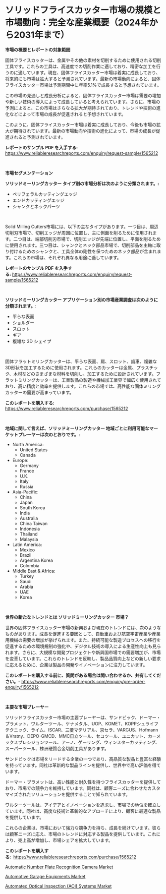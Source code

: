 <p><h1>ソリッドフライスカッター市場の規模と市場動向：完全な産業概要（2024年から2031年まで）</h1></p><p><strong>市場の概要とレポートの対象範囲</strong></p>
<p><p>固体フライスカッターは、金属やその他の素材を切削するために使用される切削工具です。これらの工具は、高速度での切削作業に適しており、精密な加工を行うのに適しています。現在、固体フライスカッター市場は着実に成長しており、将来的にも市場は拡大すると予測されています。最新の市場動向によると、固体フライスカッター市場は予測期間中に年率5.1%で成長すると予想されています。</p><p>この市場の見通しと成長分析によると、固体フライスカッター市場は需要の増加や新しい技術の導入によって成長していると考えられています。さらに、市場の予測によると、この市場はさらなる拡大が期待されており、トレンドや技術の進化などによって市場の成長が促進されると予想されています。</p><p>このように、固体フライスカッター市場は着実に成長しており、今後も市場の拡大が期待されています。最新の市場動向や技術の進化によって、市場の成長が促進されると予測されています。</p></p>
<p><strong>レポートのサンプル PDF を入手する:</strong> <a href="https://www.reliableresearchreports.com/enquiry/request-sample/1565212">https://www.reliableresearchreports.com/enquiry/request-sample/1565212</a></p>
<p>&nbsp;</p>
<p><strong>市場セグメンテーション</strong></p>
<p><strong>ソリッドミーリングカッター タイプ別の市場分析は次のように分類されます。:</strong></p>
<p><ul><li>ペリフェラルカッティングエッジ</li><li>エンドカッティングエッジ</li><li>シャンクとネックパーツ</li></ul></p>
<p>&nbsp;</p>
<p><p>Solid Milling Cutters市場には、以下の主なタイプがあります。一つ目は、周辺切削刃市場で、切削エッジが周囲に位置し、主に側面を削るために使用されます。二つ目は、端部切削刃市場で、切削エッジが先端に位置し、平面を削るために使用されます。三つ目は、シャンクとネック部品市場で、切削部品を主軸に取り付けるためのシャンクと、工具全体の剛性を保つためのネック部品が含まれます。これらの市場は、それぞれ異なる用途に適しています。</p></p>
<p><strong>レポートのサンプル PDF を入手する:</strong>&nbsp;<a href="https://www.reliableresearchreports.com/enquiry/request-sample/1565212">https://www.reliableresearchreports.com/enquiry/request-sample/1565212</a></p>
<p>&nbsp;</p>
<p><strong> ソリッドミーリングカッター アプリケーション別の市場産業調査は次のように分類されます。:</strong></p>
<p><ul><li>平らな表面</li><li>ショルダー</li><li>スロット</li><li>ギア</li><li>複雑な 3D シェイプ</li></ul></p>
<p>&nbsp;</p>
<p><p>固体フラットミリングカッターは、平らな表面、肩、スロット、歯車、複雑な3D形状を加工するために使用されます。これらのカッターは金属、プラスチック、木材などのさまざまな材料を切削し、加工するために設計されています。フラットミリングカッターは、工業製品の製造や機械加工業界で幅広く使用されており、高い精度と効率を提供します。これらの市場では、高性能な固体ミリングカッターの需要が高まっています。</p></p>
<p><strong>このレポートを購入する:</strong>&nbsp; <a href="https://www.reliableresearchreports.com/purchase/1565212">https://www.reliableresearchreports.com/purchase/1565212</a></p>
<p>&nbsp;</p>
<p><strong>地域に関して言えば、ソリッドミーリングカッター 地域ごとに利用可能なマーケットプレーヤーは次のとおりです。:</strong></p>
<p><ul>
    <li>
        North America:
        <ul>
            <li>United States</li>
            <li>Canada</li>
        </ul>
    </li>
    <li>
        Europe:
        <ul>
            <li>Germany</li>
            <li>France</li>
            <li>U.K.</li>
            <li>Italy</li>
            <li>Russia</li>
        </ul>
    </li>
    <li>
        Asia-Pacific:
        <ul>
            <li>China</li>
            <li>Japan</li>
            <li>South Korea</li>
            <li>India</li>
            <li>Australia</li>
            <li>China Taiwan</li>
            <li>Indonesia</li>
            <li>Thailand</li>
            <li>Malaysia</li>
        </ul>
    </li>
    <li>
        Latin America:
        <ul>
            <li>Mexico</li>
            <li>Brazil</li>
            <li>Argentina Korea</li>
            <li>Colombia</li>
        </ul>
    </li>
    <li>
        Middle East & Africa:
        <ul>
            <li>Turkey</li>
            <li>Saudi</li>
            <li>Arabia</li>
            <li>UAE</li>
            <li>Korea</li>
        </ul>
    </li>
    </ul></p>
<p>&nbsp;</p>
<p><strong>世界の新たなトレンドとは ソリッドミーリングカッター 市場？</strong></p>
<p><p>世界の固体フライスカッター市場の新興および現在のトレンドには、次のようなものがあります。成長を促進する要因として、自動車および航空宇宙産業や産業用機械の需要の増加が挙げられます。また、持続可能な製造プロセスへの移行を促進するための環境規制の強化や、デジタル技術の導入による生産性向上も見られます。さらに、大規模な開発プロジェクトや新興国市場での需要増加が、市場を変革しています。これらのトレンドを反映し、製品品質向上などの新しい要求に応えるために、企業は製品の開発やイノベーションに注力しています。</p></p>
<p><strong>このレポートを購入する前に、質問がある場合は問い合わせるか、共有してください。</strong>- <a href="https://www.reliableresearchreports.com/enquiry/pre-order-enquiry/1565212">https://www.reliableresearchreports.com/enquiry/pre-order-enquiry/1565212</a></p>
<p>&nbsp;</p>
<p><strong>主要な市場プレーヤー</strong></p>
<p><p>ソリッドフライスカッター市場の主要プレーヤーは、サンドビック、ドーマー・プラメット、ワルターツール、ケナメタル、UOP、KOMET、KOPPシュライフテクニック、ライム、ISCAR、三菱マテリアル、京セラ、VARGUS、Hofmann＆Vratny、DEPO-GMCD、MMC日立ツール、セコツール、ユニカット、カーメックスプレシジョンツール、アーノ、ゲーリング、ウィンスターカッティング、スーパーツール、株洲硬質合金切削工具があります。</p><p>サンドビックは市場をリードする企業の一つであり、高品質な製品と豊富な経験を持っています。同社は革新的な製品ラインを提供し、世界中で高い評価を得ています。</p><p>ドーマー・プラメットは、高い性能と耐久性を持つフライスカッターを提供しており、市場での競争力を維持しています。同社は、顧客ニーズに合わせたカスタマイズされたソリューションを提供することで知られています。</p><p>ワルターツールは、アイデアとイノベーションを追求し、市場での地位を確立しています。同社は、高度な技術と革新的なアプローチにより、顧客に最適な製品を提供しています。</p><p>これらの企業は、市場において強力な競争力を持ち、成長を続けています。彼らは顧客ニーズに応え、市場のトレンドに対応する製品を提供しています。これにより、売上高が増加し、市場シェアを拡大しています。</p></p>
<p><strong>このレポートを購入する:</strong>&nbsp;&nbsp;<a href="https://www.reliableresearchreports.com/purchase/1565212">https://www.reliableresearchreports.com/purchase/1565212</a></p>
<p><p><a href="https://full-wildebeest-80b.notion.site/Automatic-Number-Plate-Recognition-Camera-Market-Challenges-Opportunities-and-Growth-Drivers-and--b353ee699b634faf90f5394e272b8d8a">Automatic Number Plate Recognition Camera Market</a></p><p><a href="https://flame-sidecar-702.notion.site/Automotive-Garage-Equipments-Market-Growth-Market-Trends-COVID-19-Impact-and-Forecasts-for-period-c52b95c03b2a4482bba5fc5d713f2991">Automotive Garage Equipments Market</a></p><p><a href="https://pretty-mail-caf.notion.site/Automated-Optical-Inspection-AOI-Systems-Market-Share-Market-New-Trends-Analysis-Report-By-Type--844bac3c98404484b3242b9fd2b63e80">Automated Optical Inspection (AOI) Systems Market</a></p></p>